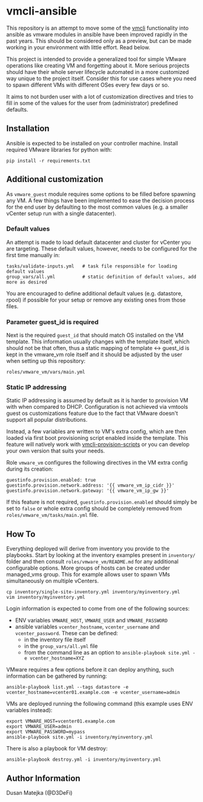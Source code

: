 vmcli-ansible
=============

This repository is an attempt to move some of the [vmcli](https://github.com/D3DeFi/vmcli) functionality into ansible
as vmware modules in ansible have been improved rapidly in the past years. This should be considered only as a preview,
but can be made working in your environment with little effort. Read below.

This project is intended to provide a generalized tool for simple VMware operations like creating VM and forgetting
about it. More serious projects should have their whole server lifecycle automated in a more customized way unique
to the project itself. Consider this for use cases where you need to spawn different VMs with different OSes every few
days or so.

It aims to not burden user with a lot of customization directives and tries to fill in some of the values for the
user from (administrator) predefined defaults.

Installation
------------

Ansible is expected to be installed on your controller machine. Install required VMware libraries for python with:

    pip install -r requirements.txt


Additional customization
------------------------

As `vmware_guest` module requires some options to be filled before spawning any VM. A few things have been
implemented to ease the decision process for the end user by defaulting to the most common values
(e.g. a smaller vCenter setup run with a single datacenter).

### Default values

An attempt is made to load default datacenter and cluster for vCenter you are targeting. These default
values, however, needs to be configured for the first time manually in:

    tasks/validate-inputs.yml   # task file responsible for loading default values
    group_vars/all.yml          # static definition of default values, add more as desired

You are encouraged to define additional default values (e.g. datastore, rpool) if possible for your setup or remove
any existing ones from those files.

### Parameter guest\_id is required

Next is the required `guest_id` that should match OS installed on the VM template. This information usually changes
with the template itself, which should not be that often, thus a static mapping of template <-> guest\_id is kept
in the vmware\_vm role itself and it should be adjusted by the user when setting up this repository:

	roles/vmware_vm/vars/main.yml

### Static IP addressing

Static IP addressing is assumed by default as it is harder to provision VM with when compared to DHCP. Configuration
is not achieved via vmtools guest os customizations feature due to the fact that VMware doesn't support all popular
distributions.

Instead, a few variables are written to VM's extra config, which are then loaded via first boot provisioning script
enabled inside the template. This feature will natively work with
[vmcli-provision-scripts](https://github.com/D3DeFi/vmcli-provision-scripts)
or you can develop your own version that suits your needs.

Role `vmware_vm` configures the following directives in the VM extra config during its creation:

    guestinfo.provision.enabled: true
    guestinfo.provision.network.address: '{{ vmware_vm_ip_cidr }}'
    guestinfo.provision.network.gateway: '{{ vmware_vm_ip_gw }}'

If this feature is not required, `guestinfo.provision.enabled` should simply be set to `false` or whole extra config
should be completely removed from `roles/vmware_vm/tasks/main.yml` file.


How To
------

Everything deployed will derive from inventory you provide to the playbooks. Start by looking at the inventory examples
present in `inventory/` folder and then consult `roles/vmware_vm/README.md` for any additional configurable options.
More groups of hosts can be created under managed\_vms group. This for example allows user to spawn VMs simultaneously
on multiple vCenters.

    cp inventory/single-site-inventory.yml inventory/myinventory.yml
    vim inventory/myinventory.yml

Login information is expected to come from one of the following sources:

* ENV variables `VMWARE_HOST`, `VMWARE_USER` and `VMWARE_PASSWORD`
* ansible variables `vcenter_hostname`, `vcenter_username` and `vcenter_password`. These can be defined:
  * in the inventory file itself
  * in the `group_vars/all.yml` file
  * from the command line as an option to `ansible-playbook site.yml -e vcenter_hostname=XYZ`

VMware requires a few options before it can deploy anything, such information can be gathered by running:

    ansible-playbook list.yml --tags datastore -e vcenter_hostname=vcenter01.example.com -e vcenter_username=admin

VMs are deployed running the following command (this example uses ENV variables instead):

    export VMWARE_HOST=vcenter01.example.com
    export VMWARE_USER=admin
    export VMWARE_PASSWORD=mypass
    ansible-playbook site.yml -i inventory/myinventory.yml

There is also a playbook for VM destroy:

    ansible-playbook destroy.yml -i inventory/myinventory.yml

Author Information
------------------

Dusan Matejka (@D3DeFi)

